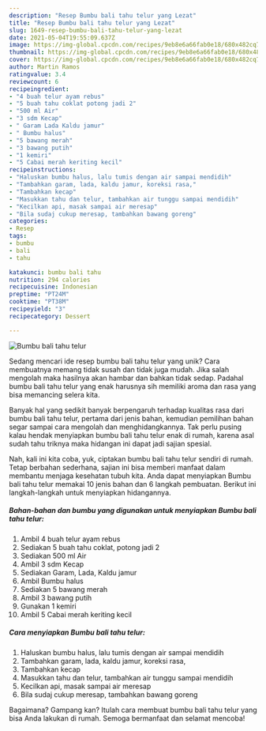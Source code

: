 ```yaml
---
description: "Resep Bumbu bali tahu telur yang Lezat"
title: "Resep Bumbu bali tahu telur yang Lezat"
slug: 1649-resep-bumbu-bali-tahu-telur-yang-lezat
date: 2021-05-04T19:55:09.637Z
image: https://img-global.cpcdn.com/recipes/9eb8e6a66fab0e18/680x482cq70/bumbu-bali-tahu-telur-foto-resep-utama.jpg
thumbnail: https://img-global.cpcdn.com/recipes/9eb8e6a66fab0e18/680x482cq70/bumbu-bali-tahu-telur-foto-resep-utama.jpg
cover: https://img-global.cpcdn.com/recipes/9eb8e6a66fab0e18/680x482cq70/bumbu-bali-tahu-telur-foto-resep-utama.jpg
author: Martin Ramos
ratingvalue: 3.4
reviewcount: 6
recipeingredient:
- "4 buah telur ayam rebus"
- "5 buah tahu coklat potong jadi 2"
- "500 ml Air"
- "3 sdm Kecap"
- " Garam Lada Kaldu jamur"
- " Bumbu halus"
- "5 bawang merah"
- "3 bawang putih"
- "1 kemiri"
- "5 Cabai merah keriting kecil"
recipeinstructions:
- "Haluskan bumbu halus, lalu tumis dengan air sampai mendidih"
- "Tambahkan garam, lada, kaldu jamur, koreksi rasa,"
- "Tambahkan kecap"
- "Masukkan tahu dan telur, tambahkan air tunggu sampai mendidih"
- "Kecilkan api, masak sampai air meresap"
- "Bila sudaj cukup meresap, tambahkan bawang goreng"
categories:
- Resep
tags:
- bumbu
- bali
- tahu

katakunci: bumbu bali tahu 
nutrition: 294 calories
recipecuisine: Indonesian
preptime: "PT24M"
cooktime: "PT38M"
recipeyield: "3"
recipecategory: Dessert

---
```



![Bumbu bali tahu telur](https://img-global.cpcdn.com/recipes/9eb8e6a66fab0e18/680x482cq70/bumbu-bali-tahu-telur-foto-resep-utama.jpg)

Sedang mencari ide resep bumbu bali tahu telur yang unik? Cara membuatnya memang tidak susah dan tidak juga mudah. Jika salah mengolah maka hasilnya akan hambar dan bahkan tidak sedap. Padahal bumbu bali tahu telur yang enak harusnya sih memiliki aroma dan rasa yang bisa memancing selera kita.



Banyak hal yang sedikit banyak berpengaruh terhadap kualitas rasa dari bumbu bali tahu telur, pertama dari jenis bahan, kemudian pemilihan bahan segar sampai cara mengolah dan menghidangkannya. Tak perlu pusing kalau hendak menyiapkan bumbu bali tahu telur enak di rumah, karena asal sudah tahu triknya maka hidangan ini dapat jadi sajian spesial.


Nah, kali ini kita coba, yuk, ciptakan bumbu bali tahu telur sendiri di rumah. Tetap berbahan sederhana, sajian ini bisa memberi manfaat dalam membantu menjaga kesehatan tubuh kita. Anda dapat menyiapkan Bumbu bali tahu telur memakai 10 jenis bahan dan 6 langkah pembuatan. Berikut ini langkah-langkah untuk menyiapkan hidangannya.

<!--inarticleads1-->

##### Bahan-bahan dan bumbu yang digunakan untuk menyiapkan Bumbu bali tahu telur:

1. Ambil 4 buah telur ayam rebus
1. Sediakan 5 buah tahu coklat, potong jadi 2
1. Sediakan 500 ml Air
1. Ambil 3 sdm Kecap
1. Sediakan  Garam, Lada, Kaldu jamur
1. Ambil  Bumbu halus
1. Sediakan 5 bawang merah
1. Ambil 3 bawang putih
1. Gunakan 1 kemiri
1. Ambil 5 Cabai merah keriting kecil




<!--inarticleads2-->

##### Cara menyiapkan Bumbu bali tahu telur:

1. Haluskan bumbu halus, lalu tumis dengan air sampai mendidih
1. Tambahkan garam, lada, kaldu jamur, koreksi rasa,
1. Tambahkan kecap
1. Masukkan tahu dan telur, tambahkan air tunggu sampai mendidih
1. Kecilkan api, masak sampai air meresap
1. Bila sudaj cukup meresap, tambahkan bawang goreng




Bagaimana? Gampang kan? Itulah cara membuat bumbu bali tahu telur yang bisa Anda lakukan di rumah. Semoga bermanfaat dan selamat mencoba!
